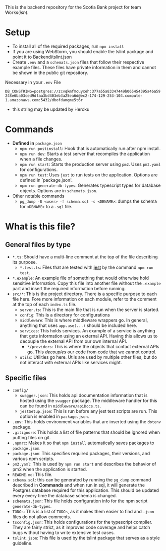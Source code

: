 This is the backend repository for the Scotia Bank project for team Works(*ish*).


# Setup
* To install all of the required packages, run `npm install`
* If you are using WebStorm, you should enable the tslint package and point it to Backend/tslint.json
* Create `.env` and a `schemats.json` files that follow their respective example files. These files have 
    private information in them and cannot be shown in the public git repository.

Necessary in your `.env` File

`DB_CONSTRING=postgres://zcvqkmfmcuyxeh:377a55a83347449b065454395a46a59248e6ba03ced9dfaa3bd403eb3a25ea6d@ec2-174-129-253-104.compute-1.amazonaws.com:5432/dbofdangme5t6r`

- this string may be updated by Heroku 

# Commands
* **Defined in** `package.json`
    * `npm run postinstall`: Hook that is automatically run after npm install.
    * `npm run dev`: Starts a test server that recompiles the application when a file changes.
    * `npm run start`: Starts the production server using `pm2`. Uses `pm2.yaml` for configurations.
    * `npm run test`: Uses `jest` to run tests on the application. Options are defined in `package.json'.
    * `npm run generate-db-types`: Generates typescript types for database objects. Options are in 
        `schemats.json`.
* Other notable commands
    * `pg_dump -U <user> -f schema.sql -s <DBNAME>`: dumps the schema for `<DBNAME>` to a `.sql` file.


# What is this file?
## General files by type
* `*.ts`: Should have a multi-line comment at the top of the file describing its purpose.
    * `*.test.ts`: Files that are tested with 
        [jest](https://basarat.gitbooks.io/typescript/docs/testing/jest.html) by the 
        command `npm run test`.
* `*.example`: An example file of something that would otherwise hold sensitive information. Copy this file
    into another file without the `.example` part and insert the required information before running.
* `src/*`: This is the project directory. There is a specific purpose to each file here. Fore more information
    on each module, refer to the comment at the top of each `index.ts` file.
    * `server.ts`: This is the main file that is run when the server is started.
    * `config`: This is a directory for configurations
    * `middleware`: This is where middleware wrappers go. In general, anything that uses `app.use(...)` 
        should be included here.
    * `services`: This holds services. An example of a service is anything that gets information using an external
        API. Having this allows us to decouple the external API from our own internal API.
        * `*/providers`: This is where the objects that contact external APIs go. This *decouples*
            our code from code that we cannot control.
    * `utils`: Utilities go here. Utils are used by multiple other files, but do not interact with external
        APIs like services might.

## Specific files
* `config/`
    * `swagger.json`: This holds api documentation information that is hosted using the `swagger` package.
    The middleware handler for this can be found in `middleware/apiDocs.ts`.
    * `jestSetup.json`: This is run before any jest test scripts are run. This option is enabled in `package.json`.
* `.env`: This holds environment variables that are inserted using the `dotenv` package.
* `.gitignore`: This holds a list of file patterns that should be ignored when putting files on git.
* `.npmrc`: Makes it so that `npm install` automatically saves packages to `package.json`.
* `package.json`: This specifies required packages, their versions, and various npm scripts.
* `pm2.yaml`: This is used by `npm run start` and describes the behavior of pm2 when the application is started.
* `README.md`: This file.
* `schema.sql`: this can be generated by running the `pg_dump` command described in **Commands** and when run
    in sql, it will generate the Postgres database required for this application. This should be updated every
    every time the database schema is changed.
* `schemats.json`: This file holds configuration info for the npm script `generate-db-types`.
* `TODOs`: This is a list of `TODOs`, as it makes them easier to find and `.json` files do not allow comments.
* `tsconfig.json`: This holds configurations for the typescript compiler. They are fairly strict, as it improves
    code coverage and helps catch bugs without having to write extensive test cases.
* `tslint.json`: This file is used by the tslint package that serves as a style guideline.
